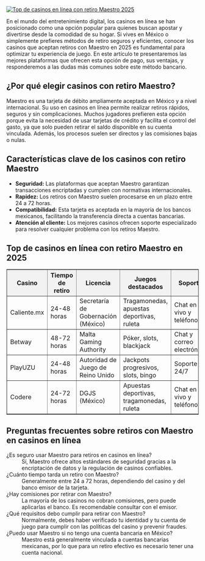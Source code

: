 [![Top de casinos en línea con retiro Maestro 2025](https://123-caf.pages.dev/gitsignup.png)](https://vrmoo.ru/Bt82HjjY)

<p>En el mundo del entretenimiento digital, los casinos en línea se han posicionado como una opción popular para quienes buscan apostar y divertirse desde la comodidad de su hogar. Si vives en México o simplemente prefieres métodos de retiro seguros y eficientes, conocer los casinos que aceptan retiros con Maestro en 2025 es fundamental para optimizar tu experiencia de juego. En este artículo te presentaremos las mejores plataformas que ofrecen esta opción de pago, sus ventajas, y responderemos a las dudas más comunes sobre este método bancario.</p>  <h2>¿Por qué elegir casinos con retiro Maestro?</h2> <p>Maestro es una tarjeta de débito ampliamente aceptada en México y a nivel internacional. Su uso en casinos en línea permite realizar retiros rápidos, seguros y sin complicaciones. Muchos jugadores prefieren esta opción porque evita la necesidad de usar tarjetas de crédito y facilita el control del gasto, ya que solo pueden retirar el saldo disponible en su cuenta vinculada. Además, los procesos suelen ser directos y las comisiones bajas o nulas.</p>  <h2>Características clave de los casinos con retiro Maestro</h2> <ul>   <li><strong>Seguridad:</strong> Las plataformas que aceptan Maestro garantizan transacciones encriptadas y cumplen con normativas internacionales.</li>   <li><strong>Rapidez:</strong> Los retiros con Maestro suelen procesarse en un plazo entre 24 a 72 horas.</li>   <li><strong>Compatibilidad:</strong> Esta tarjeta es aceptada en la mayoría de los bancos mexicanos, facilitando la transferencia directa a cuentas bancarias.</li>   <li><strong>Atención al cliente:</strong> Los mejores casinos ofrecen soporte especializado para resolver cualquier problema con los retiros Maestro.</li> </ul>  <h2>Top de casinos en línea con retiro Maestro en 2025</h2> <table border="1" cellpadding="8" cellspacing="0" style="border-collapse: collapse; width: 100%;">   <thead>     <tr style="background-color:#f2f2f2;">       <th>Casino</th>       <th>Tiempo de retiro</th>       <th>Licencia</th>       <th>Juegos destacados</th>       <th>Soporte</th>     </tr>   </thead>   <tbody>     <tr>       <td>Caliente.mx</td>       <td>24-48 horas</td>       <td>Secretaría de Gobernación (México)</td>       <td>Tragamonedas, apuestas deportivas, ruleta</td>       <td>Chat en vivo y teléfono</td>     </tr>     <tr>       <td>Betway</td>       <td>48-72 horas</td>       <td>Malta Gaming Authority</td>       <td>Póker, slots, blackjack</td>       <td>Chat y correo electrónico</td>     </tr>     <tr>       <td>PlayUZU</td>       <td>24-48 horas</td>       <td>Autoridad de Juego de Reino Unido</td>       <td>Jackpots progresivos, slots, bingo</td>       <td>Soporte 24/7</td>     </tr>     <tr>       <td>Codere</td>       <td>24-72 horas</td>       <td>DGJS (México)</td>       <td>Apuestas deportivas, tragamonedas, ruleta</td>       <td>Chat en vivo y teléfono</td>     </tr>   </tbody> </table>  <h2>Preguntas frecuentes sobre retiros con Maestro en casinos en línea</h2> <dl>   <dt>¿Es seguro usar Maestro para retiros en casinos en línea?</dt>   <dd>Sí, Maestro ofrece altos estándares de seguridad gracias a la encriptación de datos y la regulación de casinos confiables.</dd>      <dt>¿Cuánto tiempo tarda un retiro con Maestro?</dt>   <dd>Generalmente entre 24 a 72 horas, dependiendo del casino y del banco emisor de la tarjeta.</dd>      <dt>¿Hay comisiones por retirar con Maestro?</dt>   <dd>La mayoría de los casinos no cobran comisiones, pero puede aplicarlas el banco. Es recomendable consultar con el emisor.</dd>      <dt>¿Qué requisitos debo cumplir para retirar con Maestro?</dt>   <dd>Normalmente, debes haber verificado tu identidad y tu cuenta de juego para cumplir con las políticas del casino y prevenir fraudes.</dd>      <dt>¿Puedo usar Maestro si no tengo una cuenta bancaria en México?</dt>   <dd>Maestro está generalmente vinculada a cuentas bancarias mexicanas, por lo que para un retiro efectivo es necesario tener una cuenta nacional.</dd> </dl>